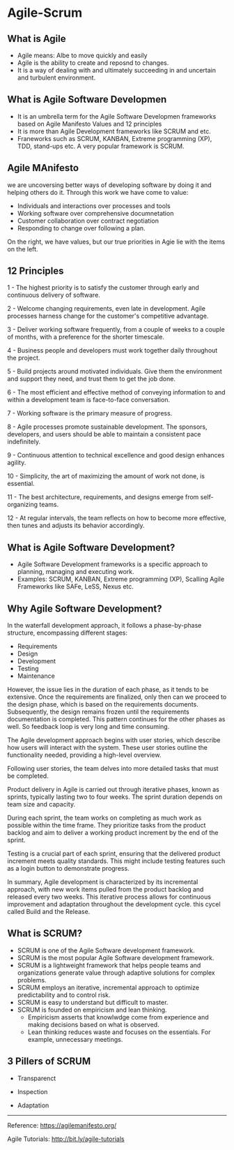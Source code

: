 # Agile-Scrum
## What is Agile
- Agile means: Albe to move quickly and easily
- Agile is the ability to create and reposnd to changes.
- It is a way of dealing with and ultimately succeeding in and uncertain and turbulent environment.

## What is Agile Software Developmen
- It is an umbrella term for the Agile Software Developmen frameworks based on Agile Manifesto Values and 12 principles
- It is more than Agile Development frameworks like SCRUM and etc.
- Franeworks such as SCRUM, KANBAN, Extreme programming (XP), TDD, stand-ups etc. 
A very popular framework is SCRUM.

## Agile MAnifesto
we are uncoversing better ways of developing software by doing it and helping others do it. Through this work we have come to value:
- Individuals and interactions over processes and tools
- Working software over comprehensive documnetation
- Customer collaboration over contract negotiation
- Responding to change over following a plan.

On the right, we have values, but our true priorities in Agie lie with the items on the left.

## 12 Principles
1 - The highest priority is to satisfy the customer through early and continuous delivery of software.

2 - Welcome changing requirements, even late in development. Agile processes harness change for the customer's competitive advantage.

3 - Deliver working software frequently, from a couple of weeks to a couple of months, with a preference for the shorter timescale.

4 - Business people and developers must work together daily throughout the project.

5 - Build projects around motivated individuals. Give them the environment and support they need, and trust them to get the job done.

6 - The most efficient and effective method of conveying information to and within a development team is face-to-face conversation.

7 - Working software is the primary measure of progress.

8 - Agile processes promote sustainable development. The sponsors, developers, and users should be able to maintain a consistent pace indefinitely.

9 - Continuous attention to technical excellence and good design enhances agility.

10 - Simplicity, the art of maximizing the amount of work not done, is essential.

11 - The best architecture, requirements, and designs emerge from self-organizing teams.

12 - At regular intervals, the team reflects on how to become more effective, then tunes and adjusts its behavior accordingly.

## What is Agile Software Development?
- Agile Software Development frameworks is a specific approach to planning, managing and executing work.
- Examples: SCRUM, KANBAN, Extreme programming (XP), Scalling Agile Frameworks like SAFe, LeSS, Nexus etc.
 
## Why Agile Software Development?
In the waterfall development approach, it follows a phase-by-phase structure, encompassing different stages:
- Requirements
- Design
- Development
- Testing
- Maintenance

However, the issue lies in the duration of each phase, as it tends to be extensive. Once the requirements are finalized, only then can we proceed to the design phase, which is based on the requirements documents. Subsequently, the design remains frozen until the requirements documentation is completed. This pattern continues for the other phases as well.
So feedback loop is very long and time consuming.


The Agile development approach begins with user stories, which describe how users will interact with the system. These user stories outline the functionality needed, providing a high-level overview.

Following user stories, the team delves into more detailed tasks that must be completed. 

Product delivery in Agile is carried out through iterative phases, known as sprints, typically lasting two to four weeks. The sprint duration depends on team size and capacity.

During each sprint, the team works on completing as much work as possible within the time frame. They prioritize tasks from the product backlog and aim to deliver a working product increment by the end of the sprint.

Testing is a crucial part of each sprint, ensuring that the delivered product increment meets quality standards. This might include testing features such as a login button to demonstrate progress.

In summary, Agile development is characterized by its incremental approach, with new work items pulled from the product backlog and released every two weeks. This iterative process allows for continuous improvement and adaptation throughout the development cycle. this cycel called Build and the Release.
 


## What is SCRUM?
- SCRUM is one of the Agile Software development framework.
- SCRUM is the most popular Agile Software development framework.
- SCRUM is a lightweight framework that helps people teams and organizations generate value through adaptive solutions for complex problems.
- SCRUM employs an iterative, incremental approach to optimize predictability and to control risk.
- SCRUM is easy to understand but difficult to master.
-  SCRUM is founded on empiricism and lean thinking.
     -  Empiricism asserts that knowlwdge come from experience and making decisions based on what is observed.
     -  Lean thinking reduces waste and focuses on the essentials. For example, unnecessary meetings.
 


  ## 3 Pillers of SCRUM
  - Transparenct

  - Inspection

  - Adaptation













-----------------------------------------------------------------------
Reference: 
https://agilemanifesto.org/

Agile Tutorials: http://bit.ly/agile-tutorials
